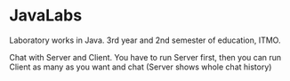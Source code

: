 # JavaLabs
Laboratory works in Java. 3rd year and 2nd semester of education, ITMO.

Chat with Server and Client. You have to run Server first, then you can run Client as many as you want and chat (Server shows whole chat history)
